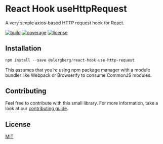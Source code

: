 # React Hook useHttpRequest

A very simple axios-based HTTP request hook for React.

[![build](https://github.com/slergberg/react-hook-use-http-request/workflows/build/badge.svg)](https://github.com/slergberg/react-hook-use-http-request/)
[![coverage](https://coveralls.io/repos/github/slergberg/react-hook-use-http-request/badge.svg?branch=master)](https://coveralls.io/github/slergberg/react-hook-use-http-request?branch=master)
[![license](https://img.shields.io/badge/License-MIT-yellow.svg)](https://opensource.org/licenses/MIT)

## Installation

```JavaScript
npm install --save @slergberg/react-hook-use-http-request
```

This assumes that you’re using npm package manager with a module bundler like
Webpack or Browserify to consume CommonJS modules.

## Contributing

Feel free to contribute with this small library. For more information, take a
look at our
[contributing guide](https://github.com/slergberg/react-context-store/blob/master/CONTRIBUTING.md).

## License

[MIT](https://github.com/slergberg/react-hook-use-http-request/blob/master/LICENSE.md)
